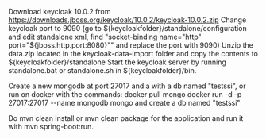 Download keycloak 10.0.2 from https://downloads.jboss.org/keycloak/10.0.2/keycloak-10.0.2.zip
Change keycloak port to 9090 (go to ${keycloakfolder}/standalone/configuration and edit standalone xml, find "socket-binding name="http" port="${jboss.http.port:8080}"" and replace the port with 9090)
Unzip the data.zip located in the keycloak-data-import folder and copy the contents to ${keycloakfolder}/standalone
Start the keycloak server by running standalone.bat or standalone.sh in ${keycloakfolder}/bin.

Create a new mongodb at port 27017 and a with a db named "testssi", or run on docker with the commands:
docker pull mongo
docker run -d -p 27017:27017 --name mongodb mongo
and create a db named "testssi"

Do mvn clean install or mvn clean package for the application and run it with mvn spring-boot:run.
